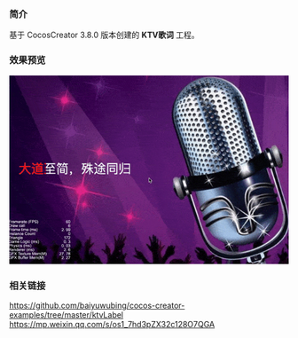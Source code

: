 ### 简介
基于 CocosCreator 3.8.0 版本创建的 **KTV歌词** 工程。

### 效果预览
![image](../../../gif/202201/2022012012.gif)

### 相关链接
https://github.com/baiyuwubing/cocos-creator-examples/tree/master/ktvLabel    
https://mp.weixin.qq.com/s/os1_7hd3pZX32c128O7QGA